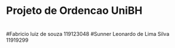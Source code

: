 # Projeto de Ordencao UniBH  
#
#
#Fabricio luiz de souza 119123048
#Sunner Leonardo de Lima Silva 11919299
